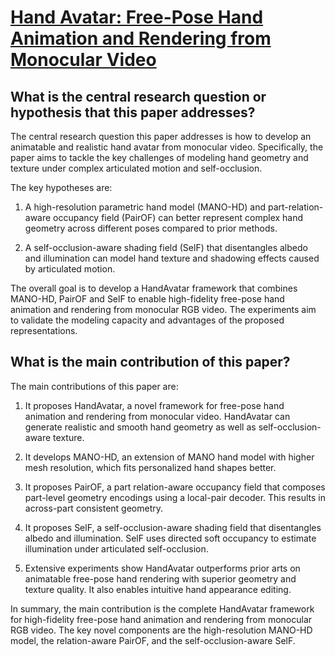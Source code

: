 # [Hand Avatar: Free-Pose Hand Animation and Rendering from Monocular Video](https://arxiv.org/abs/2211.12782)

## What is the central research question or hypothesis that this paper addresses?

 The central research question this paper addresses is how to develop an animatable and realistic hand avatar from monocular video. Specifically, the paper aims to tackle the key challenges of modeling hand geometry and texture under complex articulated motion and self-occlusion.

The key hypotheses are:

1) A high-resolution parametric hand model (MANO-HD) and part-relation-aware occupancy field (PairOF) can better represent complex hand geometry across different poses compared to prior methods. 

2) A self-occlusion-aware shading field (SelF) that disentangles albedo and illumination can model hand texture and shadowing effects caused by articulated motion.

The overall goal is to develop a HandAvatar framework that combines MANO-HD, PairOF and SelF to enable high-fidelity free-pose hand animation and rendering from monocular RGB video. The experiments aim to validate the modeling capacity and advantages of the proposed representations.


## What is the main contribution of this paper?

 The main contributions of this paper are:

1. It proposes HandAvatar, a novel framework for free-pose hand animation and rendering from monocular video. HandAvatar can generate realistic and smooth hand geometry as well as self-occlusion-aware texture. 

2. It develops MANO-HD, an extension of MANO hand model with higher mesh resolution, which fits personalized hand shapes better.

3. It proposes PairOF, a part relation-aware occupancy field that composes part-level geometry encodings using a local-pair decoder. This results in across-part consistent geometry. 

4. It proposes SelF, a self-occlusion-aware shading field that disentangles albedo and illumination. SelF uses directed soft occupancy to estimate illumination under articulated self-occlusion.

5. Extensive experiments show HandAvatar outperforms prior arts on animatable free-pose hand rendering with superior geometry and texture quality. It also enables intuitive hand appearance editing.

In summary, the main contribution is the complete HandAvatar framework for high-fidelity free-pose hand animation and rendering from monocular RGB video. The key novel components are the high-resolution MANO-HD model, the relation-aware PairOF, and the self-occlusion-aware SelF.
